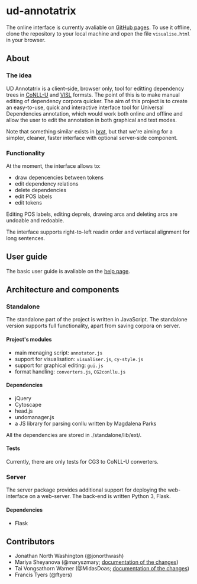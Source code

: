 # ud-annotatrix

The online interface is currently avaliable on [GitHub pages](https://maryszmary.github.io/ud-annotatrix/standalone/annotator.html). To use it offline, clone the repository to your local machine and open the file `visualise.html` in your browser.

## About

### The idea

UD Annotatrix is a client-side, browser only, tool for editting dependency trees in [CoNLL-U](http://universaldependencies.org/format.html) and [VISL](http://beta.visl.sdu.dk/cg3/single/#streamformats) formsts.  The point of this is to make manual editing of dependency corpora quicker. The aim of this project is to create an easy-to-use, quick and interactive interface tool for Universal Dependencies annotation, which would work both online and offline and allow the user to edit the annotation in both graphical and text modes.

Note that something similar exists in [brat](http://brat.nlplab.org), but that we're aiming for a simpler, cleaner, faster interface with optional server-side component.

### Functionality

At the moment, the interface allows to:
* draw depencencies between tokens
* edit dependency relations
* delete dependencies
* edit POS labels
* edit tokens

Editing POS labels, editing deprels, drawing arcs and deleting arcs are undoable and redoable.

The interface supports right-to-left readin order and vertiacal alignment for long sentences.

## User guide

The basic user guide is avaliable on the [help page](https://maryszmary.github.io/ud-annotatrix/standalone/help.html).

## Architecture and components


### Standalone

The standalone part of the project is written in JavaScript. The standalone version supports full functionality, apart from saving corpora on server.

#### Project's modules

* main menaging script: `annotator.js`
* support for visualisation: `visualiser.js`, `cy-style.js`
* support for graphical editing: `gui.js`
* format handling: `converters.js`, `CG2conllu.js`

#### Dependencies

* jQuery
* Cytoscape
* head.js
* undomanager.js
* a JS library for parsing conllu written by Magdalena Parks

All the dependencies are stored in ./standalone/lib/ext/.

#### Tests

Currently, there are only tests for CG3 to CoNLL-U converters.

### Server

The server package provides additional support for deploying the web-interface on a web-server. The back-end is written Python 3, Flask.

#### Dependencies

* Flask

## Contributors

* Jonathan North Washington (@jonorthwash)
* Mariya Sheyanova (@maryszmary; [documentation of the changes](http://wiki.apertium.org/wiki/UD_annotatrix/UD_annotatrix_at_GSoC_2017))
* Tai Vongsathorn Warner (@MidasDoas; [documentation of the changes](https://wikis.swarthmore.edu/ling073/User:Twarner2/Final_project))
* Francis Tyers (@ftyers)
